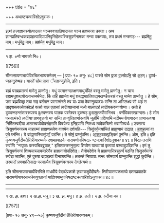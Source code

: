 +++
title = "४६"

+++
अथाष्टचत्वारिंशोऽनुवाकः।
________________________
इत्थं तत्त्वज्ञानस्योत्पादकाः पञ्चवक्त्रप्रतिपादाकाः पञ्च ब्रह्ममन्त्रा उक्ताः। अथ ज्ञानप्रतिबन्धकब्रह्महत्यादिपापनिवृत्तिहेतवस्त्रिसुपर्णनामका मन्त्रा वक्तव्याः, तत्र प्रथमं मन्त्रमाह---
ब्रह्म॑मेतु॒ माम्। मधु॑मेतु॒ माम्। ब्रह्म॑मेव॒ मधु॑मेतु॒ माम्।
______________________________________________________
१ झ. ०नो नायको नि०।

[[756]]

श्रीमत्सायणाचार्यविरचितभाष्यसमेतम् — [ प्रपा॰ १० अनु॰ ४८]
यास्ते॑ सोम प्र॒जा व॒त्सोऽभि॒ सो अ॒हम्। दुष्ष्व॑-
प्न॒हन्दुरु॑ष्षह। यास्ते॑ सोम प्रा॒णा ँस्तान्जु॑होमि, इति।

ब्रह्मं परब्रह्मतत्त्वं मामेतु प्राप्नोतु। मधुं परमानन्दलक्षणमाधुर्योपेतं वस्तु मामेतु प्राप्नोतु। न चात्र ब्रह्ममधुशब्दयोरत्यन्तमर्थभेदः, किं तर्हि ब्रह्ममेव मधुं शब्दद्वयप्रतिपाद्यमखण्डैकरसं वस्तु मामेव प्राप्नोतु । हे सोम, उमा ब्रह्मविद्या तया सह वर्तमान परमात्मंस्ते तव याः प्रजा देवमनुष्यादयः सन्ति ता अभिलक्ष्य सो अहं स तादृशस्त्वत्सेवकोऽहं वत्सो बाल एतासां त्वदीयप्रजानां मध्ये बालवदहं त्वदीयकरुणायोग्यः। अतो हे दुष्ष्वप्नहन्संसाररूपस्य दुःस्वप्नस्य घातक परमेश्वर दुरुष्षह दुःखमुत्कर्षेणाभिभव। वर्णविकारश्छान्दसः। हे सोम परमात्मंस्ते त्वदीयाः प्राणवृत्तयो याः सन्ति तान्वृत्तिप्राणांस्त्वयि जुहोमि प्रक्षिपामि मदीयमनोवागादयः प्राणास्त्वया निर्मितत्त्वदीया अतस्त्वय्येवोपसंहरामि विषयेभ्य इन्द्रियाणि निरुध्य त्वदेकचित्तो भवामीत्यर्थः॥
उक्तस्य त्रिसुपर्णमन्त्रस्य माहात्म्यं ब्राह्मणरूपेण वाक्येन दर्शयति---
त्रिसु॑पर्ण॒मया॑चितं ब्राह्म॒णाय॑ दद्यात्। ब्र॒ह्म॒ह॒त्यां वा
ए॒ते घ्न॑न्ति। ये ब्रा॑ह्म॒णास्त्रिसु॑पर्णं॒ पठ॑न्ति। ते सोमं॒
प्राप्नु॑वन्ति। आ॒स॒ह॒स्रात्प॒ङ्क्तिं पुन॑न्ति। ओम्, इति॥
इति कृष्णयजुर्वेदीयतैत्तिरीयारण्यके दशमप्रपाठके नारायणोपनिषद्य-
ष्टचत्वारिंशोऽनुवाकः॥ ४८॥
विद्यान्तराणि सर्वाणि "नापृष्टः कस्यचिद्ब्रूयात् " इतिशास्त्रमनुसृत्य शिष्येण याच्ञायां कृतायां पश्चादुपदिशन्ति। इमं तु त्रिसुपर्णमन्त्रं शिष्ययाच्ञामन्तरेणैव ब्राह्मणायोपदिशेत्। तेनोपदेशेन ये ब्राह्मणास्त्रिसुपर्णं पठन्ति त्रिसुपर्णमन्त्रं सर्वदा जपन्ति, एते पुरुषा ब्रह्महत्यां विनाशयन्ति। ततस्ते निष्पापाः सन्तः सोमयागं प्राप्नुवन्ति शुद्धां कुर्वन्ति। तस्मादों प्रणवप्रतिपाद्यः परमात्मैव त्रिसुपर्णमन्त्रस्य देवतेत्यर्थः॥

इति श्रीमत्सयणाचार्यविरचिते माधवीये वेदार्थप्रकाशे कृष्णयजुर्वेदीयतै-
त्तिरीयारण्यकभाष्ये दशमप्रपाठके नारायणीयापरनामधेययुक्तायां
याज्ञिक्यामुपनिषद्यष्टचत्वारिंशोऽनुवाकः॥ ४८॥
________________________
____________________________________________________
१ ख. झ. ब्रह्म। २ ख.झ. मधु। ३ ख. झ. मधु। ४ झ. ततो। ५ झ. ०दीया म०।

[[757]]

[प्रपा॰ १० अनु॰ ४९--५०] कृष्णयजुर्वेदीयं तैत्तिरीयारण्यकम्।

